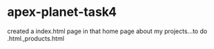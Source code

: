 # apex-planet-task4
created a index.html page in that home page about my projects...to do .html.,products.html
